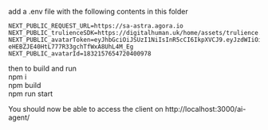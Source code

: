 add a .env file with the following contents in this folder     
```    
NEXT_PUBLIC_REQUEST_URL=https://sa-astra.agora.io
NEXT_PUBLIC_trulienceSDK=https://digitalhuman.uk/home/assets/trulience.sdk.js
NEXT_PUBLIC_avatarToken=eyJhbGciOiJSUzI1NiIsInR5cCI6IkpXVCJ9.eyJzdWIiOiJUb2tlbiBmcm9tIGN1c3RvbSBzdHJpbmciLCJleHAiOjQ4NzU0MDAzNTV9.YAD8AtI915qA2HZC21U2Arlpoi4wmJ91g5leb0Ez77irxQqogU-eHEBZJE40HtL777R33gchTfWxA8UhL4M_Eg
NEXT_PUBLIC_avatarId=1832157654720400978
```    

then to build and run       
npm i     
npm build       
npm run start     


You should now be able to access the client on http://localhost:3000/ai-agent/    
